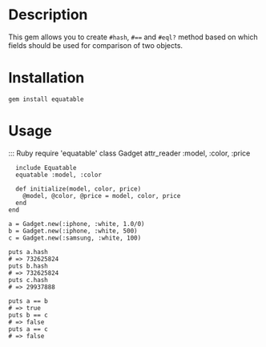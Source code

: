 # Description

This gem allows you to create `#hash`, `#==` and `#eql?` method based on which fields should be used for comparison of two objects.

# Installation

`gem install equatable`

# Usage

::: Ruby
    require 'equatable'
    class Gadget
      attr_reader :model, :color, :price
      
      include Equatable
      equatable :model, :color  
    
      def initialize(model, color, price)
        @model, @color, @price = model, color, price
      end
    end
    
    a = Gadget.new(:iphone, :white, 1.0/0)
    b = Gadget.new(:iphone, :white, 500)
    c = Gadget.new(:samsung, :white, 100)
    
    puts a.hash
    # => 732625824
    puts b.hash
    # => 732625824
    puts c.hash
    # => 29937888
    
    puts a == b
    # => true
    puts b == c
    # => false
    puts a == c
    # => false
    
